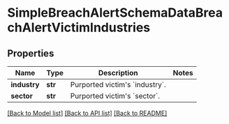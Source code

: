 # SimpleBreachAlertSchemaDataBreachAlertVictimIndustries


## Properties
Name | Type | Description | Notes
------------ | ------------- | ------------- | -------------
**industry** | **str** | Purported victim&#39;s &#x60;industry&#x60;. | 
**sector** | **str** | Purported victim&#39;s &#x60;sector&#x60;. | 

[[Back to Model list]](../README.md#documentation-for-models) [[Back to API list]](../README.md#documentation-for-api-endpoints) [[Back to README]](../README.md)


